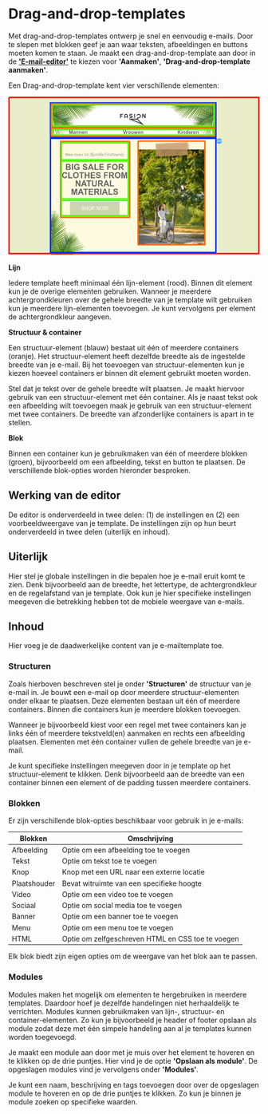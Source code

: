 # Drag-and-drop-templates

Met drag-and-drop-templates ontwerp je snel en eenvoudig e-mails. Door te slepen met blokken geef je aan waar teksten, afbeeldingen en buttons moeten komen te staan. Je maakt een drag-and-drop-template aan door in de **['E-mail-editor'](https://ms.copernica.com/#/design)** te kiezen voor **'Aanmaken'**, **'Drag-and-drop-template aanmaken'**. 

Een Drag-and-drop-template kent vier verschillende elementen:  

![elementen](../images/nl/elementen.png)
  
**Lijn** 

Iedere template heeft minimaal één lijn-element (rood). Binnen dit element kun je de overige elementen gebruiken. Wanneer je meerdere achtergrondkleuren over de gehele breedte van je template wilt gebruiken kun je meerdere lijn-elementen toevoegen. Je kunt vervolgens per element de achtergrondkleur aangeven.  
   
**Structuur & container**  

Een structuur-element (blauw) bestaat uit één of meerdere containers (oranje). Het structuur-element heeft dezelfde breedte als de ingestelde breedte van je e-mail. Bij het toevoegen van structuur-elementen kun je kiezen hoeveel containers er binnen dit element gebruikt moeten worden. 

Stel dat je tekst over de gehele breedte wilt plaatsen. Je maakt hiervoor gebruik van een structuur-element met één container. Als je naast tekst ook een afbeelding wilt toevoegen maak je gebruik van een structuur-element met twee containers. De breedte van afzonderlijke containers is apart in te stellen.  

**Blok** 

Binnen een container kun je gebruikmaken van één of meerdere blokken (groen), bijvoorbeeld om een afbeelding, tekst en button te plaatsen. De verschillende blok-opties worden hieronder besproken.

## Werking van de editor
De editor is onderverdeeld in twee delen: (1) de instellingen en (2) een voorbeeldweergave van je template. De instellingen zijn op hun beurt onderverdeeld in twee delen (uiterlijk en inhoud). 

## Uiterlijk
Hier stel je globale instellingen in die bepalen hoe je e-mail eruit komt te zien. Denk bijvoorbeeld aan de breedte, het lettertype, de achtergrondkleur en de regelafstand van je template. Ook kun je hier specifieke instellingen meegeven die betrekking hebben tot de mobiele weergave van e-mails.

## Inhoud
Hier voeg je de daadwerkelijke content van je e-mailtemplate toe.  

### Structuren
Zoals hierboven beschreven stel je onder **'Structuren'** de structuur van je e-mail in. Je bouwt een e-mail op door meerdere structuur-elementen onder elkaar te plaatsen. Deze elementen bestaan uit één of meerdere containers. Binnen die containers kun je meerdere blokken toevoegen.

Wanneer je bijvoorbeeld kiest voor een regel met twee containers kan je links één of meerdere tekstveld(en) aanmaken en rechts een afbeelding plaatsen. Elementen met één container vullen de gehele breedte van je e-mail.

Je kunt specifieke instellingen meegeven door in je template op het structuur-element te klikken. Denk bijvoorbeeld aan de breedte van een container binnen een element of de padding tussen meerdere containers.

### Blokken
Er zijn verschillende blok-opties beschikbaar voor gebruik in je e-mails:

| Blokken               | Omschrijving                                                                                            |
|-----------------------|---------------------------------------------------------------------------------------------------------|
| Afbeelding            | Optie om een afbeelding toe te voegen                                                                   |
| Tekst                 | Optie om tekst toe te voegen                                                                            |
| Knop                  | Knop met een URL naar een externe locatie                                                                   |
| Plaatshouder          | Bevat witruimte van een specifieke hoogte                                                                 |
| Video                 | Optie om een video toe te voegen                                                                        |
| Sociaal               | Optie om social media toe te voegen                                                                     |
| Banner                | Optie om een banner toe te voegen                                                                       |
| Menu                  | Optie om een menu toe te voegen                                                                         |
| HTML                  | Optie om zelfgeschreven HTML en CSS toe te voegen                                                     |

Elk blok biedt zijn eigen opties om de weergave van het blok aan te passen.

### Modules
Modules maken het mogelijk om elementen te hergebruiken in meerdere templates. Daardoor hoef je dezelfde handelingen niet herhaaldelijk te verrichten. Modules kunnen gebruikmaken van lijn-, structuur- en container-elementen. Zo kun je bijvoorbeeld je header of footer opslaan als module zodat deze met één simpele handeling aan al je templates kunnen worden toegevoegd.

Je maakt een module aan door met je muis over het element te hoveren en te klikken op de drie puntjes. Hier vind je de optie **'Opslaan als module'**. De opgeslagen modules vind je vervolgens onder **'Modules'**. 

Je kunt een naam, beschrijving en tags toevoegen door over de opgeslagen module te hoveren en op de drie puntjes te klikken. Zo kun je binnen je module zoeken op specifieke waarden.
